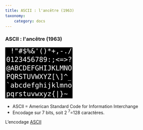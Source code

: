 ```yaml
---
title: ASCII : l'ancêtre (1963)
taxonomy:
    category: docs
---
```

### ASCII : l'ancêtre (1963)

![glyphes](217px-ASCII_full.svg_.png)

-   ASCII = American Standard Code for
    Information Interchange
-   Encodage sur 7 bits, soit 2 <sup>7</sup>=128 caractères.

L’encodage [ASCII](http://fr.wikipedia.org/wiki/ASCII#Table_des_128_caract.C3.A8res_ASCII)
